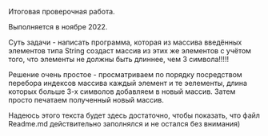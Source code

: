 Итоговая проверочная работа.

Выполняется в ноябре 2022.

Суть задачи - написать программа, которая из массива введённых элементов типа String создаст массив из этих же элементов с учётом того, 
что элементы не должны быть длиннее, чем 3 символа!!!!!

Решение очень простое - просматриваем по порядку посредством перебора индексов массива каждый элемент и те эелементы, длина которых больше
3-х символов добавляем в новый массив. Затем просто печатаем полученный новый массив.

Надеюсь этого текста будет здесь достаточно, чтобы показать, что файл Readme.md действительно заполнялся и не остался без внимания)
